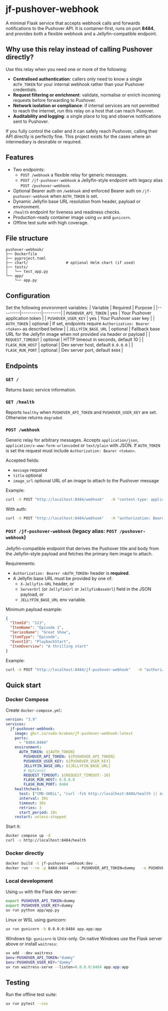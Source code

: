 # jf-pushover-webhook

A minimal Flask service that accepts webhook calls and forwards notifications to the Pushover API. It is container-first, runs on port **8484**, and provides both a flexible webhook and a Jellyfin-compatible endpoint.

## Why use this relay instead of calling Pushover directly?

Use this relay when you need one or more of the following:
- **Centralised authentication**: callers only need to know a single `AUTH_TOKEN` for your internal webhook rather than your Pushover credentials.
- **Request filtering or enrichment**: validate, normalise or enrich incoming requests before forwarding to Pushover.
- **Network isolation or compliance**: if internal services are not permitted to reach the internet, run this relay on a host that can reach Pusover.
- **Auditability and logging**: a single place to log and observe notifications sent to Pushover.

If you fully control the caller and it can safely reach Pushover, calling their API directly is perfectly fine. This project exists for the cases where an intermediary is desirable or required.

## Features

- Two endpoints:
  - `POST /webhook` a flexible relay for generic messages.
  - `POST /jf-pushover-webhook` a Jellyfin-style endpoint with legacy alias `POST /pushover-webhook`.
- Optional Bearer auth on `/webhook` and enforced Bearer auth on `/jf-pushover-webhook` when `AUTH_TOKEN` is set.
- Dynamic Jellyfin base URL resolution from header, payload or environment.
- `/health` endpoint for liveness and readiness checks.
- Production-ready container image using `uv` and `gunicorn`.
- Offline test suite with high coverage.

## File structure

```
pushover-webhook/
├── Dockerfile
├── pyproject.toml
├── chart/                 # optional Helm chart (if used)
├── tests/
│   └── test_app.py
└── app/
    └── app.py
```

## Configuration

Set the following environment variables:
| Variable | Required | Purpose |
|---------|----------|---------|
| `PUSHOVER_API_TOKEN` | yes | Your Pushover application token |
| `PUSHOVER_USER_KEY`  | yes | Your Pushover user key |
| `AUTH_TOKEN`         | optional | If set, endpoints require `Authorization: Bearer <token>` as described below |
| `JELLYFIN_BASE_URL`  | optional | Fallback base URL for the Jellyfin image when not provided via header or payload |
| `REQUEST_TIMEOUT`    | optional | HTTP timeout in seconds, default 10 |
| `FLASK_RUN_HOST`     | optional | Dev server host, default `0.0.0.0` |
| `FLASK_RUN_PORT`     | optional | Dev server port, default `8484` |

## Endpoints

### `GET /`

Returns basic service information.

### `GET /health`

Reports `healthy` when `PUSHOVER_API_TOKEN` and `PUSHOVER_USER_KEY` are set. Otherwise returns `degraded`.

### `POST /webhook`

Generic relay for arbitrary messages. Accepts `application/json`, `application/x-www-form-urlencoded` or `text/plain` with JSON. If `AUTH_TOKEN` is set the request must include `Authorization: Bearer <token>`.

Accepted fields:
- `message` required
- `title` optional
- `image_url` optional URL of an image to attach to the Pushover message

Example:
```bash
curl -X POST "http://localhost:8484/webhook"   -H "content-type: application/json"   -d '{"message":"Hello from jf-pushover-webhook","title":"Greeting"}'
```

With auth:
```bash
curl -X POST "http://localhost:8484/webhook"   -H "authorization: Bearer ${AUTH_TOKEN}"   -H "content-type: application/json"   -d '{"message":"Hello"}'
```

### `POST /jf-pushover-webhook`  (legacy alias: `POST /pushover-webhook`)

Jellyfin-compatible endpoint that derives the Pushover title and body from the Jellyfin-style payload and fetches the primary item image to attach.

Requirements:
- `Authorization: Bearer <AUTH_TOKEN>` header is **required**.
- A Jellyfin base URL must be provided by one of:
  - `X-Jellyfin-URL` header, or
  - `ServerUrl` (or `JellyfinUrl` or `JellyfinBaseUrl`) field in the JSON payload, or
  - `JELLYFIN_BASE_URL` env variable.

Minimum payload example:
```json
{
  "ItemId": "123",
  "ItemName": "Episode 1",
  "SeriesName": "Great Show",
  "ItemType": "Episode",
  "EventId": "PlaybackStart",
  "ItemOverview": "A thrilling start"
}
```

Example:
```bash
curl -X POST "http://localhost:8484/jf-pushover-webhook"   -H "authorization: Bearer ${AUTH_TOKEN}"   -H "x-jellyfin-url: https://jellyfin.example.com"   -H "content-type: application/json"   -d @payload.json
```

## Quick start

### Docker Compose

Create `docker-compose.yml`:
```yaml
version: "3.9"
services:
  jf-pushover-webhook:
    image: ghcr.io/sudo-kraken/jf-pushover-webhook:latest
    ports:
      - "8484:8484"
    environment:
      AUTH_TOKEN: ${AUTH_TOKEN}
        PUSHOVER_API_TOKEN: ${PUSHOVER_API_TOKEN}
        PUSHOVER_USER_KEY: ${PUSHOVER_USER_KEY}
        JELLYFIN_BASE_URL: ${JELLYFIN_BASE_URL}
        # Optional
        REQUEST_TIMEOUT: ${REQUEST_TIMEOUT:-10}
        FLASK_RUN_HOST: 0.0.0.0
        FLASK_RUN_PORT: 8484
    healthcheck:
      test: ["CMD-SHELL", "curl -fsS http://localhost:8484/health || exit 1"]
      interval: 30s
      timeout: 10s
      retries: 3
      start_period: 10s
    restart: unless-stopped
```

Start it:
```bash
docker compose up -d
curl -s http://localhost:8484/health
```

### Docker directly

```bash
docker build -t jf-pushover-webhook:dev .
docker run --rm -p 8484:8484   -e PUSHOVER_API_TOKEN=dummy   -e PUSHOVER_USER_KEY=dummy   jf-pushover-webhook:dev
```

### Local development

Using `uv` with the Flask dev server:
```bash
export PUSHOVER_API_TOKEN=dummy
export PUSHOVER_USER_KEY=dummy
uv run python app/app.py
```

Linux or WSL using gunicorn:
```bash
uv run gunicorn -b 0.0.0.0:8484 app.app:app
```

Windows tip: `gunicorn` is Unix-only. On native Windows use the Flask server above or install `waitress`:
```powershell
uv add --dev waitress
$env:PUSHOVER_API_TOKEN="dummy"
$env:PUSHOVER_USER_KEY="dummy"
uv run waitress-serve --listen=0.0.0.0:8484 app.app:app
```

## Testing

Run the offline test suite:
```bash
uv run pytest --cov
```
